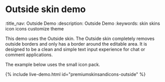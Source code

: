# Outside skin demo
:title_nav: Outside Demo
:description: Outside Demo
:keywords: skin skins icon icons customize theme

This demo uses the Outside skin. The Outside skin completely removes outside borders and only has a border around the editable area. It is designed to be a clean and simple text input experience for chat or comment applications.

The example below uses the small icon pack.

{% include live-demo.html id="premiumskinsandicons-outside" %}

